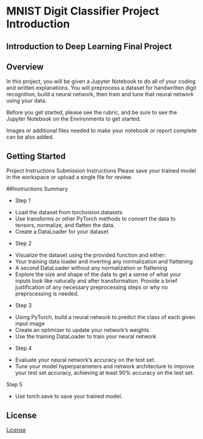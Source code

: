 # MNIST Digit Classifier Project Introduction

## Introduction to Deep Learning Final Project

## Overview
In this project, you will be given a Jupyter Notebook to do all of your coding and written explanations. You will preprocess a dataset for handwritten digit recognition, build a neural network, then train and tune that neural network using your data.


Before you get started, please see the rubric, and be sure to see the Jupyter Notebook on the Environments to get started.

Images or additional files needed to make your notebook or report complete can be also added.

## Getting Started
Project Instructions
Submission Instructions
Please save your trained model in the workspace or upload a single file for review.

##Instructions Summary

* Step 1
- Load the dataset from torchvision.datasets
- Use transforms or other PyTorch methods to convert the data to tensors, normalize, and flatten the data.
- Create a DataLoader for your dataset

* Step 2
- Visualize the dataset using the provided function and either:
- Your training data loader and inverting any normalization and flattening
- A second DataLoader without any normalization or flattening
- Explore the size and shape of the data to get a sense of what your inputs look like naturally and after   transformation. Provide a brief justification of any necessary preprocessing steps or why no preprocessing is needed.

* Step 3
- Using PyTorch, build a neural network to predict the class of each given input image
- Create an optimizer to update your network’s weights
- Use the training DataLoader to train your neural network

* Step 4
- Evaluate your neural network’s accuracy on the test set.
- Tune your model hyperparameters and network architecture to improve your test set accuracy, achieving at least 90% accuracy on the test set.

Step 5
- Use torch.save to save your trained model.

## License
[License](LICENSE.txt)
